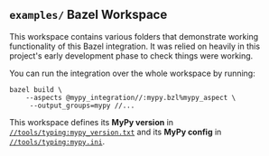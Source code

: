 ## `examples/` Bazel Workspace

This workspace contains various folders that demonstrate working functionality
of this Bazel integration. It was relied on heavily in this project's early development
phase to check things were working.

You can run the integration over the whole workspace by running:

```
bazel build \
    --aspects @mypy_integration//:mypy.bzl%mypy_aspect \
     --output_groups=mypy //...
```

This workspace defines its **MyPy version** in [`//tools/typing:mypy_version.txt`](./tools/typing/mypy_version.txt)
and its **MyPy config** in [`//tools/typing:mypy.ini`](./tools/typing/mypy.ini).
